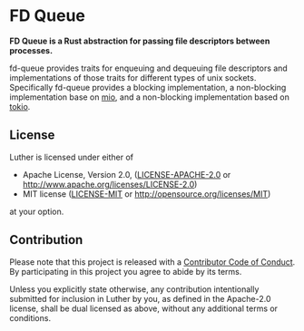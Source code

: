 # FD Queue

**FD Queue is a Rust abstraction for passing file descriptors between processes.**

fd-queue provides traits for enqueuing and dequeuing file descriptors and
implementations of those traits for different types of unix sockets.
Specifically fd-queue provides a blocking implementation, a non-blocking
implementation base on [mio], and a non-blocking implementation based on
[tokio].

[mio]: https://crates.io/crates/mio
[tokio]: https://crates.io/crates/tokio

## License

Luther is licensed under either of

 * Apache License, Version 2.0, ([LICENSE-APACHE-2.0](LICENSE-APACHE-2.0) or
   http://www.apache.org/licenses/LICENSE-2.0)
 * MIT license ([LICENSE-MIT](LICENSE-MIT) or
   http://opensource.org/licenses/MIT)

at your option.

## Contribution

Please note that this project is released with a [Contributor Code of
Conduct][code-of-conduct].  By participating in this project you agree to abide
by its terms.

Unless you explicitly state otherwise, any contribution intentionally submitted
for inclusion in Luther by you, as defined in the Apache-2.0 license, shall be
dual licensed as above, without any additional terms or conditions.

[code-of-conduct]: CODE_OF_CONDUCT.md
